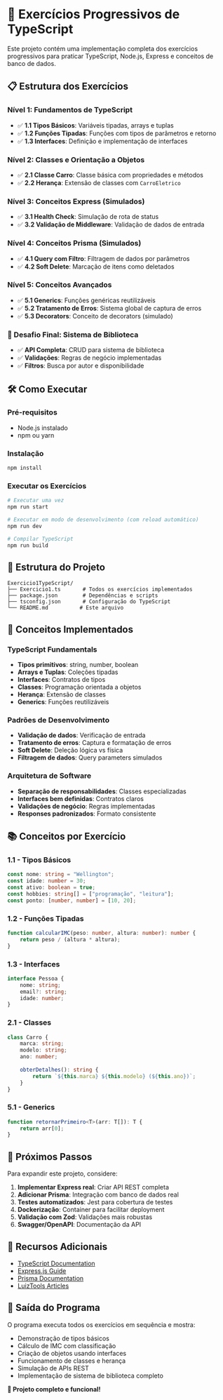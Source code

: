 # 🚀 Exercícios Progressivos de TypeScript

Este projeto contém uma implementação completa dos exercícios progressivos para praticar TypeScript, Node.js, Express e conceitos de banco de dados.

## 📋 Estrutura dos Exercícios

### **Nível 1: Fundamentos de TypeScript**
- ✅ **1.1 Tipos Básicos**: Variáveis tipadas, arrays e tuplas
- ✅ **1.2 Funções Tipadas**: Funções com tipos de parâmetros e retorno
- ✅ **1.3 Interfaces**: Definição e implementação de interfaces

### **Nível 2: Classes e Orientação a Objetos**
- ✅ **2.1 Classe Carro**: Classe básica com propriedades e métodos
- ✅ **2.2 Herança**: Extensão de classes com `CarroEletrico`

### **Nível 3: Conceitos Express (Simulados)**
- ✅ **3.1 Health Check**: Simulação de rota de status
- ✅ **3.2 Validação de Middleware**: Validação de dados de entrada

### **Nível 4: Conceitos Prisma (Simulados)**
- ✅ **4.1 Query com Filtro**: Filtragem de dados por parâmetros
- ✅ **4.2 Soft Delete**: Marcação de itens como deletados

### **Nível 5: Conceitos Avançados**
- ✅ **5.1 Generics**: Funções genéricas reutilizáveis
- ✅ **5.2 Tratamento de Erros**: Sistema global de captura de erros
- ✅ **5.3 Decorators**: Conceito de decorators (simulado)

### **🎯 Desafio Final: Sistema de Biblioteca**
- ✅ **API Completa**: CRUD para sistema de biblioteca
- ✅ **Validações**: Regras de negócio implementadas
- ✅ **Filtros**: Busca por autor e disponibilidade

## 🛠️ Como Executar

### Pré-requisitos
- Node.js instalado
- npm ou yarn

### Instalação
```bash
npm install
```

### Executar os Exercícios
```bash
# Executar uma vez
npm run start

# Executar em modo de desenvolvimento (com reload automático)
npm run dev

# Compilar TypeScript
npm run build
```

## 📁 Estrutura do Projeto

```
Exercicio1TypeScript/
├── Exercicio1.ts       # Todos os exercícios implementados
├── package.json        # Dependências e scripts
├── tsconfig.json       # Configuração do TypeScript
└── README.md          # Este arquivo
```

## 🧩 Conceitos Implementados

### TypeScript Fundamentals
- **Tipos primitivos**: string, number, boolean
- **Arrays e Tuplas**: Coleções tipadas
- **Interfaces**: Contratos de tipos
- **Classes**: Programação orientada a objetos
- **Herança**: Extensão de classes
- **Generics**: Funções reutilizáveis

### Padrões de Desenvolvimento
- **Validação de dados**: Verificação de entrada
- **Tratamento de erros**: Captura e formatação de erros
- **Soft Delete**: Deleção lógica vs física
- **Filtragem de dados**: Query parameters simulados

### Arquitetura de Software
- **Separação de responsabilidades**: Classes especializadas
- **Interfaces bem definidas**: Contratos claros
- **Validações de negócio**: Regras implementadas
- **Responses padronizados**: Formato consistente

## 📚 Conceitos por Exercício

### 1.1 - Tipos Básicos
```typescript
const nome: string = "Wellington";
const idade: number = 30;
const ativo: boolean = true;
const hobbies: string[] = ["programação", "leitura"];
const ponto: [number, number] = [10, 20];
```

### 1.2 - Funções Tipadas
```typescript
function calcularIMC(peso: number, altura: number): number {
    return peso / (altura * altura);
}
```

### 1.3 - Interfaces
```typescript
interface Pessoa {
    nome: string;
    email?: string;
    idade: number;
}
```

### 2.1 - Classes
```typescript
class Carro {
    marca: string;
    modelo: string;
    ano: number;
    
    obterDetalhes(): string {
        return `${this.marca} ${this.modelo} (${this.ano})`;
    }
}
```

### 5.1 - Generics
```typescript
function retornarPrimeiro<T>(arr: T[]): T {
    return arr[0];
}
```

## 🎯 Próximos Passos

Para expandir este projeto, considere:

1. **Implementar Express real**: Criar API REST completa
2. **Adicionar Prisma**: Integração com banco de dados real
3. **Testes automatizados**: Jest para cobertura de testes
4. **Dockerização**: Container para facilitar deployment
5. **Validação com Zod**: Validações mais robustas
6. **Swagger/OpenAPI**: Documentação da API

## 📖 Recursos Adicionais

- [TypeScript Documentation](https://www.typescriptlang.org/docs/)
- [Express.js Guide](https://expressjs.com/)
- [Prisma Documentation](https://www.prisma.io/docs/)
- [LuizTools Articles](https://www.luiztools.com.br/)

## 📝 Saída do Programa

O programa executa todos os exercícios em sequência e mostra:
- Demonstração de tipos básicos
- Cálculo de IMC com classificação
- Criação de objetos usando interfaces
- Funcionamento de classes e herança
- Simulação de APIs REST
- Implementação de sistema de biblioteca completo

**🎉 Projeto completo e funcional!**
